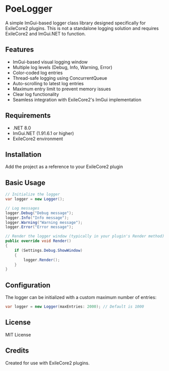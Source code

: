 # PoeLogger

A simple ImGui-based logger class library designed specifically for ExileCore2 plugins. This is not a standalone logging solution and requires ExileCore2 and ImGui.NET to function.

## Features

- ImGui-based visual logging window
- Multiple log levels (Debug, Info, Warning, Error)
- Color-coded log entries
- Thread-safe logging using ConcurrentQueue
- Auto-scrolling to latest log entries
- Maximum entry limit to prevent memory issues
- Clear log functionality
- Seamless integration with ExileCore2's ImGui implementation

## Requirements

- .NET 8.0
- ImGui.NET (1.91.6.1 or higher)
- ExileCore2 environment

## Installation

Add the project as a reference to your ExileCore2 plugin

## Basic Usage

```csharp
// Initialize the logger
var logger = new Logger();

// Log messages
logger.Debug("Debug message");
logger.Info("Info message");
logger.Warning("Warning message");
logger.Error("Error message");

// Render the logger window (typically in your plugin's Render method)
public override void Render()
{
    if (Settings.Debug.ShowWindow)
    {
        logger.Render();
    }
}
```

## Configuration

The logger can be initialized with a custom maximum number of entries:

```csharp
var logger = new Logger(maxEntries: 2000); // Default is 1000
```

## License

MIT License

## Credits

Created for use with ExileCore2 plugins.